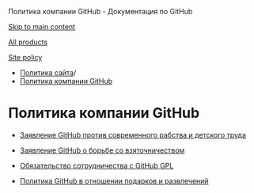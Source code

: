 Политика компании GitHub - Документация по GitHub

[Skip to main content](#main-content)

[All products](/ru)

[Site policy](/site-policy)

* [Политика сайта](/ru/site-policy)/
* [Политика компании GitHub](/ru/site-policy/github-company-policies)

Политика компании GitHub
==========

* [Заявление GitHub против современного рабства и детского труда](/ru/site-policy/github-company-policies/github-statement-against-modern-slavery-and-child-labor)

* [Заявление GitHub о борьбе со взяточничеством](/ru/site-policy/github-company-policies/github-anti-bribery-statement)

* [Обязательство сотрудничества с GitHub GPL](/ru/site-policy/github-company-policies/github-gpl-cooperation-commitment)

* [Политика GitHub в отношении подарков и развлечений](/ru/site-policy/github-company-policies/github-gifts-and-entertainment-policy)
